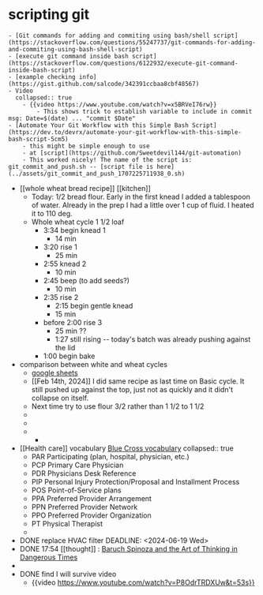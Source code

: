 # scripting git
	- [Git commands for adding and commiting using bash/shell script](https://stackoverflow.com/questions/55247737/git-commands-for-adding-and-commiting-using-bash-shell-script)
	- [execute git command inside bash script](https://stackoverflow.com/questions/6122932/execute-git-command-inside-bash-script)
	- [example checking info](https://gist.github.com/salcode/342391ccbaa8cbf48567)
	- Video
	  collapsed:: true
		- {{video https://www.youtube.com/watch?v=x5BRVeI76rw}}
			- This shows trick to establish variable to include in commit msg: Date=$(date) ... "commit $Date"
	- [Automate Your Git Workflow with this Simple Bash Script](https://dev.to/devrx/automate-your-git-workflow-with-this-simple-bash-script-5cm5)
		- this might be simple enough to use
		- at [script](https://github.com/Sweetdevil144/git-automation)
		- This worked nicely! The name of the script is: git_commit_and_push.sh -- [script file is here](../assets/git_commit_and_push_1707225711938_0.sh)
- [[whole wheat bread recipe]] [[kitchen]]
	- Today: 1/2 bread flour. Early in the first knead I added a tablespoon of water. Already in the prep I had a little over 1 cup of fluid. I heated it to 110 deg.
	- Whole wheat cycle 1 1/2 loaf
		- 3:34 begin knead 1
			- 14 min
		- 3:20 rise 1
			- 25 min
		- 2:55 knead 2
			- 10 min
		- 2:45 beep (to add seeds?)
			- 10 min
		- 2:35 rise 2
			- 2:15 begin gentle knead
			- 15 min
		- before 2:00 rise 3
			- 25 min ??
			- 1:27 still rising -- today's batch was already pushing against the lid
		- 1:00 begin bake
- comparison between white and wheat cycles
	- [google sheets](https://docs.google.com/spreadsheets/d/1wS3kM_yS0jMb5la-RvdgT-OyjV454r0d1qPIKXBYiTg/edit?usp=sharing)
	- [[Feb 14th, 2024]] I did same recipe as last time on Basic cycle. It still pushed up against the top, just not as quickly and it didn't collapse on itself.
	- Next time try to use flour 3/2 rather than 1 1/2 to 1 1/2
	-
	-
	-
		-
- [[Health care]] vocabulary [Blue Cross vocabulary](https://employer.carefirst.com/employer/health-insurance-glossary/abbreviations-and-acronyms-p.page?alphaId=glossary-p)
  collapsed:: true
	- PAR
	  Participating (plan, hospital, physician, etc.)
	- PCP
	  Primary Care Physician
	- PDR
	  Physicians Desk Reference
	- PIP
	  Personal Injury Protection/Proposal and Installment Process
	- POS
	  Point-of-Service plans
	- PPA
	  Preferred Provider Arrangement
	- PPN
	  Preferred Provider Network
	- PPO
	  Preferred Provider Organization
	- PT
	  Physical Therapist
	-
- DONE replace HVAC filter
  DEADLINE: <2024-06-19 Wed>
- DONE 17:54 [[thought]] : [Baruch Spinoza and the Art of Thinking in Dangerous Times](https://www.newyorker.com/magazine/2024/02/12/baruch-spinoza-and-the-art-of-thinking-in-dangerous-times)
-
- DONE find I will survive video
	- {{video https://www.youtube.com/watch?v=P8OdrTRDXUw&t=53s}}